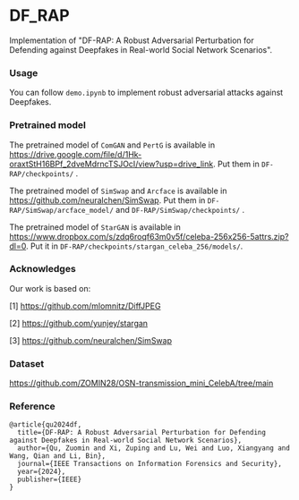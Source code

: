 # DF_RAP
Implementation of "DF-RAP: A Robust Adversarial Perturbation for Defending against Deepfakes in Real-world Social Network Scenarios".

### Usage

You can follow `demo.ipynb` to implement robust adversarial attacks against Deepfakes.

### Pretrained model

The pretrained model of `ComGAN` and `PertG` is available in https://drive.google.com/file/d/1Hk-oraxtStH16BPf_2dveMdrncTSJOcI/view?usp=drive_link. Put them in `DF-RAP/checkpoints/`  .

The pretrained model of `SimSwap` and `Arcface` is available in https://github.com/neuralchen/SimSwap. Put them in `DF-RAP/SimSwap/arcface_model/`  and  `DF-RAP/SimSwap/checkpoints/` .

The pretrained model of `StarGAN` is available in https://www.dropbox.com/s/zdq6roqf63m0v5f/celeba-256x256-5attrs.zip?dl=0. Put it in `DF-RAP/checkpoints/stargan_celeba_256/models/`.

### Acknowledges

Our work is based on:

[1] https://github.com/mlomnitz/DiffJPEG

[2] https://github.com/yunjey/stargan

[3] https://github.com/neuralchen/SimSwap

### Dataset
https://github.com/ZOMIN28/OSN-transmission_mini_CelebA/tree/main

### Reference

```
@article{qu2024df,
  title={DF-RAP: A Robust Adversarial Perturbation for Defending against Deepfakes in Real-world Social Network Scenarios},
  author={Qu, Zuomin and Xi, Zuping and Lu, Wei and Luo, Xiangyang and Wang, Qian and Li, Bin},
  journal={IEEE Transactions on Information Forensics and Security},
  year={2024},
  publisher={IEEE}
}
```
